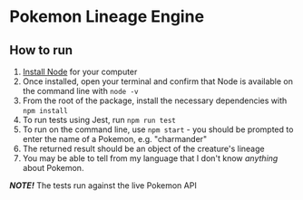 # Pokemon Lineage Engine

## How to run

1. [Install Node](https://nodejs.org/en/download) for your computer
2. Once installed, open your terminal and confirm that Node is available on the command line with `node -v`
3. From the root of the package, install the necessary dependencies with `npm install`
4. To run tests using Jest, run `npm run test`
5. To run on the command line, use `npm start` - you should be prompted to enter the name of a Pokemon, e.g. "charmander"
6. The returned result should be an object of the creature's lineage
7. You may be able to tell from my language that I don't know _anything_ about Pokemon.

**_NOTE!_** The tests run against the live Pokemon API
